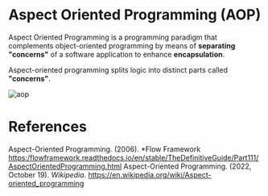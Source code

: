 # Aspect Oriented Programming (AOP)

Aspect Oriented Programming is a programming paradigm that complements object-oriented programming by means of **separating "concerns"** of a software application to enhance **encapsulation**. 

Aspect-oriented programming splits logic into distinct parts called **"concerns"**. 

![aop](https://user-images.githubusercontent.com/109105989/200136099-3f75a27d-f5e8-426c-a512-89b47b799c3c.png)


# References
Aspect-Oriented Programming. (2006). *Flow Framework <https:/flowframework.readthedocs.io/en/stable/TheDefinitiveGuide/Part111/AspectOrientedProgramming.html> 
Aspect-Oriented Programming. (2022, October 19). *Wikipedia*. <https://en.wikipedia.org/wiki/Aspect-oriented_programming> 
